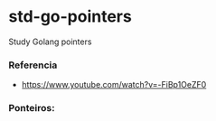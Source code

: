 # std-go-pointers
Study Golang pointers

### Referencia
-  https://www.youtube.com/watch?v=-FiBp1OeZF0


### Ponteiros:
